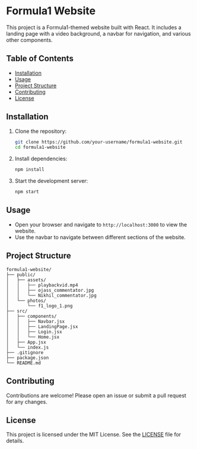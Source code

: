 # Formula1 Website

This project is a Formula1-themed website built with React. It includes a landing page with a video background, a navbar for navigation, and various other components.

## Table of Contents

- [Installation](#installation)
- [Usage](#usage)
- [Project Structure](#project-structure)
- [Contributing](#contributing)
- [License](#license)

## Installation

1. Clone the repository:
    ```sh
    git clone https://github.com/your-username/formula1-website.git
    cd formula1-website
    ```

2. Install dependencies:
    ```sh
    npm install
    ```

3. Start the development server:
    ```sh
    npm start
    ```

## Usage

- Open your browser and navigate to `http://localhost:3000` to view the website.
- Use the navbar to navigate between different sections of the website.

## Project Structure

```
formula1-website/
├── public/
│   ├── assets/
│   │   ├── playbackvid.mp4
│   │   ├── ojass_commentator.jpg
│   │   └── Nikhil_commentator.jpg
│   └── photos/
│       └── f1_logo_1.png
├── src/
│   ├── components/
│   │   ├── Navbar.jsx
│   │   ├── LandingPage.jsx
│   │   ├── Login.jsx
│   │   └── Home.jsx
│   ├── App.jsx
│   └── index.js
├── .gitignore
├── package.json
└── README.md
```

## Contributing

Contributions are welcome! Please open an issue or submit a pull request for any changes.

## License

This project is licensed under the MIT License. See the [LICENSE](LICENSE) file for details.
